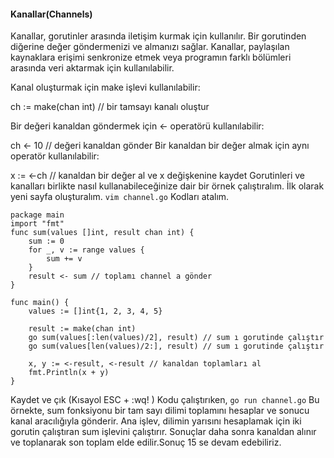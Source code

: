#### Kanallar(Channels)
Kanallar, gorutinler arasında iletişim kurmak için kullanılır. Bir gorutinden diğerine değer göndermenizi ve almanızı sağlar. Kanallar, paylaşılan kaynaklara erişimi senkronize etmek veya programın farklı bölümleri arasında veri aktarmak için kullanılabilir.

Kanal oluşturmak için make işlevi kullanılabilir:

ch := make(chan int) // bir tamsayı kanalı oluştur

Bir değeri kanaldan göndermek için <- operatörü kullanılabilir:

ch <- 10 // değeri kanaldan gönder
Bir kanaldan bir değer almak için aynı operatör kullanılabilir:

x := <-ch // kanaldan bir değer al ve x değişkenine kaydet
Gorutinleri ve kanalları birlikte nasıl kullanabileceğinize dair bir örnek çalıştıralım. İlk olarak yeni sayfa oluşturalım.
```vim channel.go```
Kodları atalım.
```
package main
import "fmt"
func sum(values []int, result chan int) {
    sum := 0
    for _, v := range values {
        sum += v
    }
    result <- sum // toplamı channel a gönder
}

func main() {
    values := []int{1, 2, 3, 4, 5}

    result := make(chan int)
    go sum(values[:len(values)/2], result) // sum ı gorutinde çalıştır
    go sum(values[len(values)/2:], result) // sum ı gorutinde çalıştır

    x, y := <-result, <-result // kanaldan toplamları al
    fmt.Println(x + y) 
}
```
Kaydet ve çık (Kısayol ESC + :wq! )
Kodu çalıştırıken,
```go run channel.go```
Bu örnekte, sum fonksiyonu bir tam sayı dilimi toplamını hesaplar ve sonucu kanal aracılığıyla gönderir. Ana işlev, dilimin yarısını hesaplamak için iki gorutin çalıştıran sum işlevini çalıştırır. Sonuçlar daha sonra kanaldan alınır ve toplanarak son toplam elde edilir.Sonuç 15 se devam edebiliriz.